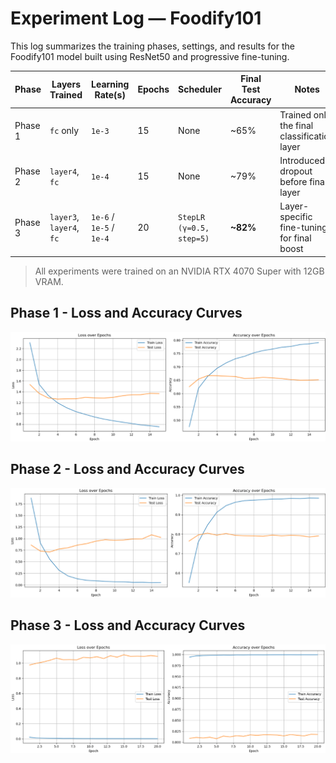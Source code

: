 # Experiment Log — Foodify101

This log summarizes the training phases, settings, and results for the Foodify101 model built using ResNet50 and progressive fine-tuning.

| Phase    | Layers Trained           | Learning Rate(s)                  | Epochs | Scheduler               | Final Test Accuracy | Notes                                  |
|----------|--------------------------|-----------------------------------|--------|--------------------------|---------------------|----------------------------------------|
| Phase 1  | `fc` only                | `1e-3`                            | 15     | None                     | ~65%                | Trained only the final classification layer |
| Phase 2  | `layer4`, `fc`           | `1e-4`                            | 15     | None                     | ~79%                | Introduced dropout before final layer |
| Phase 3  | `layer3`, `layer4`, `fc` | `1e-6` / `1e-5` / `1e-4`          | 20     | `StepLR (γ=0.5, step=5)` | **~82%**           | Layer-specific fine-tuning for final boost |

> All experiments were trained on an NVIDIA RTX 4070 Super with 12GB VRAM.


## Phase 1 - Loss and Accuracy Curves

![Phase 1 Training Curves](assets/phase01_loss_accuracy.png)

## Phase 2 - Loss and Accuracy Curves

![Phase 2 Training Curves](assets/phase02_loss_accuracy.png)

## Phase 3 - Loss and Accuracy Curves

![Phase 3 Training Curves](assets/phase03_loss_accuracy.png)

